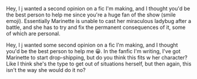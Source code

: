 Hey, I j wanted a second opinion on a fic I'm making, and I thought you'd be the best person to help me since you're a huge fan of the show (smile emoji). Essentially Marinette is unable to cast her miraculous ladybug after a battle, and she has to try and fix the permanent consequences of it, some of which are personal.

Hey, I j wanted some second opinion on a fic I'm making, and I thought you'd be the best person to help me 😀. In the fanfic I'm writing, I've got Marinette to start drop-shipping, but do you think this fits w her character? Like I think she's the type to get out of situations herself, but then again, this isn't the way she would do it no?